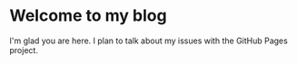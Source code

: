 # Welcome to my blog

I'm glad you are here. I plan to talk about my issues with the GitHub Pages project.
